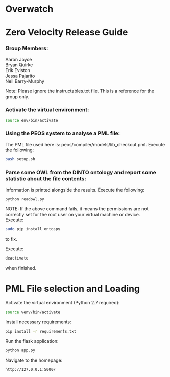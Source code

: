 # Overwatch

# Zero Velocity Release Guide

### Group Members:
Aaron Joyce
<br/>
Bryan Quirke
<br/>
Erik Eviston
<br/>
Jessa Pajarito
<br/>
Neil Barry-Murphy

Note: Please ignore the instructables.txt file. This is a reference for the group only.

### Activate the virtual environment:
```bash
source env/bin/activate
```

### Using the PEOS system to analyse a PML file:
The PML file used here is: peos/compiler/models/lib_checkout.pml. Execute the following:

```bash
bash setup.sh
```

### Parse some OWL from the DINTO ontology and report some statistic about the file contents:
Information is printed alongside the results.
Execute the following:
```python
python readowl.py
```

NOTE: If the above command fails, it means the permissions are not correctly set for the 
root user on your virtual machine or device.
<br/>
Execute:
```bash
sudo pip install ontospy
```
to fix.

Execute:
```bash
deactivate
```
when finished.

# PML File selection and Loading

Activate the virtual environment (Python 2.7 required):
```bash
source venv/bin/activate
```

Install necessary requirements:
```bash
pip install -r requirements.txt
```

Run the flask application:
```bash
python app.py
```

Navigate to the homepage:
```bash
http://127.0.0.1:5000/
```